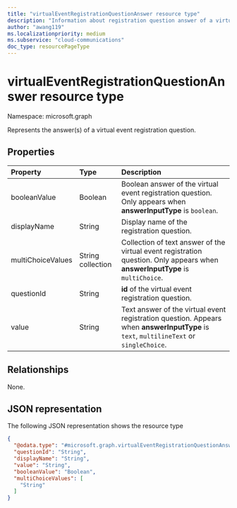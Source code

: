```yaml
---
title: "virtualEventRegistrationQuestionAnswer resource type"
description: "Information about registration question answer of a virtual event."
author: "awang119"
ms.localizationpriority: medium
ms.subservice: "cloud-communications"
doc_type: resourcePageType
---
```


# virtualEventRegistrationQuestionAnswer resource type

Namespace: microsoft.graph

Represents the answer(s) of a virtual event registration question.

## Properties

|Property|Type|Description|
|:---|:---|:---|
|booleanValue|Boolean|Boolean answer of the virtual event registration question. Only appears when **answerInputType** is `boolean`. |
|displayName|String|Display name of the registration question.|
|multiChoiceValues|String collection|Collection of text answer of the virtual event registration question. Only appears when **answerInputType** is `multiChoice`.|
|questionId|String|**id** of the virtual event registration question.|
|value|String|Text answer of the virtual event registration question. Appears when **answerInputType** is `text`, `multilineText` or `singleChoice`.|

## Relationships
None.

## JSON representation
The following JSON representation shows the resource type
<!-- {
  "blockType": "resource",
  "@odata.type": "microsoft.graph.virtualEventRegistrationQuestionAnswer"
}
-->
``` json
{
  "@odata.type": "#microsoft.graph.virtualEventRegistrationQuestionAnswer",
  "questionId": "String",
  "displayName": "String",
  "value": "String",
  "booleanValue": "Boolean",
  "multiChoiceValues": [
    "String"
  ]
}
```

